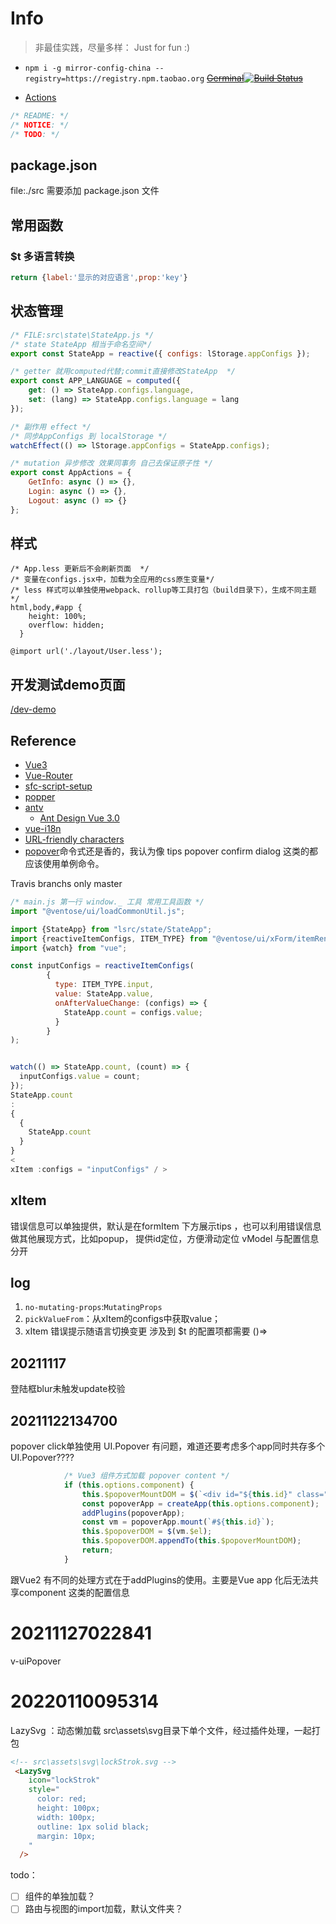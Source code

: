 # Info

>非最佳实践，尽量多样： Just for fun :)

- `npm i -g mirror-config-china --registry=https://registry.npm.taobao.org`
~~[Germinal](https://shonesinglone.github.io/germinal/)[![Build Status](https://app.travis-ci.com/ShoneSingLone/germinal.svg?branch=master)](https://app.travis-ci.com/ShoneSingLone/germinal)~~

- [Actions](https://dev.to/pierresaid/deploy-node-projects-to-github-pages-with-github-actions-4jco)

```js
/* README: */
/* NOTICE: */
/* TODO: */
```

## package.json

file:./src 需要添加 package.json 文件
## 常用函数

### $t 多语言转换

```js
return {label:'显示的对应语言',prop:'key'}
```

## 状态管理

```js
/* FILE:src\state\StateApp.js */
/* state StateApp 相当于命名空间*/
export const StateApp = reactive({ configs: lStorage.appConfigs });

/* getter 就用computed代替;commit直接修改StateApp  */
export const APP_LANGUAGE = computed({
    get: () => StateApp.configs.language,
    set: (lang) => StateApp.configs.language = lang
});

/* 副作用 effect */
/* 同步AppConfigs 到 localStorage */
watchEffect(() => lStorage.appConfigs = StateApp.configs);

/* mutation 异步修改 效果同事务 自己去保证原子性 */
export const AppActions = {
    GetInfo: async () => {},
    Login: async () => {},
    Logout: async () => {}
};
```

## 样式

```less
/* App.less 更新后不会刷新页面  */
/* 变量在configs.jsx中，加载为全应用的css原生变量*/
/* less 样式可以单独使用webpack、rollup等工具打包（build目录下），生成不同主题 */
html,body,#app {
    height: 100%;
    overflow: hidden;
  }
  
@import url('./layout/User.less');

```

## 开发测试demo页面

[/dev-demo](http://localhost:3000/#/dev-demo)

## Reference

- [Vue3](https://v3.cn.vuejs.org/api/)
- [Vue-Router](https://next.router.vuejs.org/zh/introduction.html)
- [sfc-script-setup](https://v3.cn.vuejs.org/api/sfc-script-setup.html)
- [popper](https://popper.js.org/)
- [antv](https://next.antdv.com/components/overview-cn/)
  - [Ant Design Vue 3.0](https://mp.weixin.qq.com/s?__biz=MzU4NTgyMTM0MQ==&mid=2247484357&idx=1&sn=478c97c3ddd1703f4851863a8f4b2863&chksm=fd85fe37caf27721818cfcef9521116cb54ca4c023951445ed71a1d87786c383f2888d64035f&mpshare=1&scene=23&srcid=10203hvGd6nN3z8bEYuCS1LI&sharer_sharetime=1634692039568&sharer_shareid=966f440169937ddeabee7cec964be6bc#rd)
- [vue-i18n](https://vue-i18n.intlify.dev/guide/advanced/composition.html#mapping-between-vuei18n-instance-and-composer-instance)
- [URL-friendly characters](https://stackoverflow.com/questions/695438/what-are-the-safe-characters-for-making-urls)
- [popover](https://www.jqueryscript.net/blog/best-popover.html)命令式还是香的，我认为像 tips  popover confirm dialog 这类的都应该使用单例命令。

Travis branchs only master

```js
/* main.js 第一行 window._ 工具 常用工具函数 */
import "@ventose/ui/loadCommonUtil.js";
```

```js
import {StateApp} from "lsrc/state/StateApp";
import {reactiveItemConfigs, ITEM_TYPE} from "@ventose/ui/xForm/itemRenders/common.js";
import {watch} from "vue";

const inputConfigs = reactiveItemConfigs(
        {
          type: ITEM_TYPE.input,
          value: StateApp.value,
          onAfterValueChange: (configs) => {
            StateApp.count = configs.value;
          }
        }
);


watch(() => StateApp.count, (count) => {
  inputConfigs.value = count;
});
StateApp.count
:
{
  {
    StateApp.count
  }
}
<
xItem :configs = "inputConfigs" / >

```

## xItem

错误信息可以单独提供，默认是在formItem 下方展示tips ，也可以利用错误信息做其他展现方式，比如popup， 提供id定位，方便滑动定位
vModel 与配置信息分开

## log

1. `no-mutating-props`:`MutatingProps`
2. `pickValueFrom`：从xItem的configs中获取value；
3. xItem 错误提示随语言切换变更 涉及到 $t 的配置项都需要 ()=>

## 20211117

登陆框blur未触发update校验

## 20211122134700

popover click单独使用
UI.Popover 有问题，难道还要考虑多个app同时共存多个UI.Popover????
```js
            /* Vue3 组件方式加载 popover content */
            if (this.options.component) {
                this.$popoverMountDOM = $(`<div id="${this.id}" class="x-popover-content"/>`).prependTo($("body"));
                const popoverApp = createApp(this.options.component);
                addPlugins(popoverApp);
                const vm = popoverApp.mount(`#${this.id}`);
                this.$popoverDOM = $(vm.$el);
                this.$popoverDOM.appendTo(this.$popoverMountDOM);
                return;
            }
```
跟Vue2 有不同的处理方式在于addPlugins的使用。主要是Vue app 化后无法共享component 这类的配置信息

# 20211127022841

v-uiPopover

# 20220110095314

LazySvg ：动态懒加载 src\assets\svg目录下单个文件，经过插件处理，一起打包

```html
<!-- src\assets\svg\lockStrok.svg -->
 <LazySvg
    icon="lockStrok"
    style="
      color: red;
      height: 100px;
      width: 100px;
      outline: 1px solid black;
      margin: 10px;
    "
  />
```

todo：
- [ ] 组件的单独加载？
- [ ] 路由与视图的import加载，默认文件夹？
